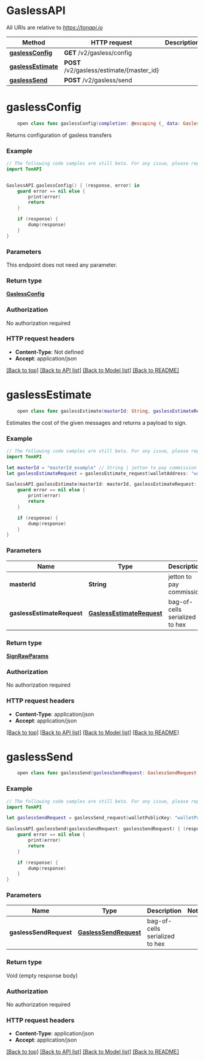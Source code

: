 # GaslessAPI

All URIs are relative to *https://tonapi.io*

Method | HTTP request | Description
------------- | ------------- | -------------
[**gaslessConfig**](GaslessAPI.md#gaslessconfig) | **GET** /v2/gasless/config | 
[**gaslessEstimate**](GaslessAPI.md#gaslessestimate) | **POST** /v2/gasless/estimate/{master_id} | 
[**gaslessSend**](GaslessAPI.md#gaslesssend) | **POST** /v2/gasless/send | 


# **gaslessConfig**
```swift
    open class func gaslessConfig(completion: @escaping (_ data: GaslessConfig?, _ error: Error?) -> Void)
```



Returns configuration of gasless transfers

### Example
```swift
// The following code samples are still beta. For any issue, please report via http://github.com/OpenAPITools/openapi-generator/issues/new
import TonAPI


GaslessAPI.gaslessConfig() { (response, error) in
    guard error == nil else {
        print(error)
        return
    }

    if (response) {
        dump(response)
    }
}
```

### Parameters
This endpoint does not need any parameter.

### Return type

[**GaslessConfig**](GaslessConfig.md)

### Authorization

No authorization required

### HTTP request headers

 - **Content-Type**: Not defined
 - **Accept**: application/json

[[Back to top]](#) [[Back to API list]](../README.md#documentation-for-api-endpoints) [[Back to Model list]](../README.md#documentation-for-models) [[Back to README]](../README.md)

# **gaslessEstimate**
```swift
    open class func gaslessEstimate(masterId: String, gaslessEstimateRequest: GaslessEstimateRequest, completion: @escaping (_ data: SignRawParams?, _ error: Error?) -> Void)
```



Estimates the cost of the given messages and returns a payload to sign.

### Example
```swift
// The following code samples are still beta. For any issue, please report via http://github.com/OpenAPITools/openapi-generator/issues/new
import TonAPI

let masterId = "masterId_example" // String | jetton to pay commission
let gaslessEstimateRequest = gaslessEstimate_request(walletAddress: "walletAddress_example", walletPublicKey: "walletPublicKey_example", messages: [decodeMessage_request(boc: "boc_example")]) // GaslessEstimateRequest | bag-of-cells serialized to hex

GaslessAPI.gaslessEstimate(masterId: masterId, gaslessEstimateRequest: gaslessEstimateRequest) { (response, error) in
    guard error == nil else {
        print(error)
        return
    }

    if (response) {
        dump(response)
    }
}
```

### Parameters

Name | Type | Description  | Notes
------------- | ------------- | ------------- | -------------
 **masterId** | **String** | jetton to pay commission | 
 **gaslessEstimateRequest** | [**GaslessEstimateRequest**](GaslessEstimateRequest.md) | bag-of-cells serialized to hex | 

### Return type

[**SignRawParams**](SignRawParams.md)

### Authorization

No authorization required

### HTTP request headers

 - **Content-Type**: application/json
 - **Accept**: application/json

[[Back to top]](#) [[Back to API list]](../README.md#documentation-for-api-endpoints) [[Back to Model list]](../README.md#documentation-for-models) [[Back to README]](../README.md)

# **gaslessSend**
```swift
    open class func gaslessSend(gaslessSendRequest: GaslessSendRequest, completion: @escaping (_ data: Void?, _ error: Error?) -> Void)
```



### Example
```swift
// The following code samples are still beta. For any issue, please report via http://github.com/OpenAPITools/openapi-generator/issues/new
import TonAPI

let gaslessSendRequest = gaslessSend_request(walletPublicKey: "walletPublicKey_example", boc: "boc_example") // GaslessSendRequest | bag-of-cells serialized to hex

GaslessAPI.gaslessSend(gaslessSendRequest: gaslessSendRequest) { (response, error) in
    guard error == nil else {
        print(error)
        return
    }

    if (response) {
        dump(response)
    }
}
```

### Parameters

Name | Type | Description  | Notes
------------- | ------------- | ------------- | -------------
 **gaslessSendRequest** | [**GaslessSendRequest**](GaslessSendRequest.md) | bag-of-cells serialized to hex | 

### Return type

Void (empty response body)

### Authorization

No authorization required

### HTTP request headers

 - **Content-Type**: application/json
 - **Accept**: application/json

[[Back to top]](#) [[Back to API list]](../README.md#documentation-for-api-endpoints) [[Back to Model list]](../README.md#documentation-for-models) [[Back to README]](../README.md)

